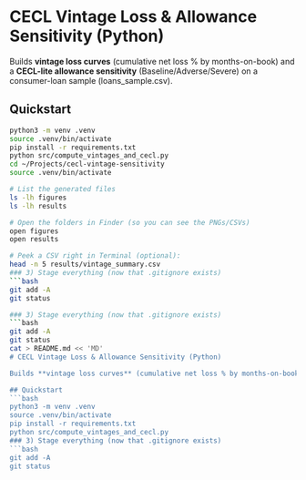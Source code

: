 # CECL Vintage Loss & Allowance Sensitivity (Python)

Builds **vintage loss curves** (cumulative net loss % by months-on-book) and a **CECL-lite allowance sensitivity** (Baseline/Adverse/Severe) on a consumer-loan sample (loans_sample.csv).

## Quickstart
```bash
python3 -m venv .venv
source .venv/bin/activate
pip install -r requirements.txt
python src/compute_vintages_and_cecl.py
cd ~/Projects/cecl-vintage-sensitivity
source .venv/bin/activate

# List the generated files
ls -lh figures
ls -lh results

# Open the folders in Finder (so you can see the PNGs/CSVs)
open figures
open results

# Peek a CSV right in Terminal (optional):
head -n 5 results/vintage_summary.csv
### 3) Stage everything (now that .gitignore exists)
```bash
git add -A
git status

### 3) Stage everything (now that .gitignore exists)
```bash
git add -A
git status
cat > README.md << 'MD'
# CECL Vintage Loss & Allowance Sensitivity (Python)

Builds **vintage loss curves** (cumulative net loss % by months-on-book) and a **CECL-lite allowance sensitivity** (Baseline/Adverse/Severe) on a consumer-loan sample (loans_sample.csv).

## Quickstart
```bash
python3 -m venv .venv
source .venv/bin/activate
pip install -r requirements.txt
python src/compute_vintages_and_cecl.py
### 3) Stage everything (now that .gitignore exists)
```bash
git add -A
git status
